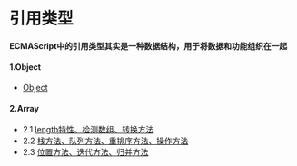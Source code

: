 # 引用类型

#### ECMAScript中的引用类型其实是一种数据结构，用于将数据和功能组织在一起

#### 1.Object
- [Object](https://github.com/ZZsimon/Pro-Js-Note/blob/master/chapter_05/object_01/object.html)

#### 2.Array
- 2.1 [length特性、检测数组、转换方法](https://github.com/ZZsimon/Pro-Js-Note/blob/master/chapter_05/array_02/array_01.html)
- 2.2 [栈方法、队列方法、重排序方法、操作方法](https://github.com/ZZsimon/Pro-Js-Note/blob/master/chapter_05/array_02/array_02.html)
- 2.3 [位置方法、迭代方法、归并方法](https://github.com/ZZsimon/Pro-Js-Note/blob/master/chapter_05/array_02/array_03.html)
